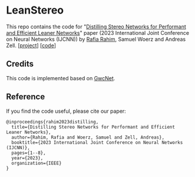 # LeanStereo

This repo contains the code
for "[Distilling Stereo Networks for Performant and Efficient Leaner Networks](https://ieeexplore.ieee.org/document/10191503)" paper (2023 International Joint Conference on Neural Networks (IJCNN)) by [Rafia Rahim](https://www.linkedin.com/in/rafiarahim/), Samuel Woerz and Andreas
Zell.  [[project](https://uni-tuebingen.de/fakultaeten/mathematisch-naturwissenschaftliche-fakultaet/fachbereiche/informatik/lehrstuehle/kognitive-systeme/projects/deepstereovision/)] [[code](https://github.com/cogsys-tuebingen/Distilling-Stereo-Networks)]



## Credits

This code is implemented based on [GwcNet](https://github.com/xy-guo/GwcNet).

## Reference

If you find the code useful, please cite our paper:

```
@inproceedings{rahim2023distilling,
  title={Distilling Stereo Networks for Performant and Efficient Leaner Networks},
  author={Rahim, Rafia and Woerz, Samuel and Zell, Andreas},
  booktitle={2023 International Joint Conference on Neural Networks (IJCNN)},
  pages={1--8},
  year={2023},
  organization={IEEE}
}


```